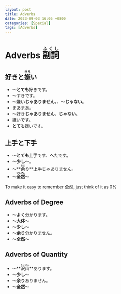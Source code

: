 ```yaml
---
layout: post
title: Adverbs
date: 2023-09-03 16:05 +0800
categories: [Special]
tags: [Adverbs]
---
```


# Adverbs <ruby>副詞<rt>ふくし</rt></ruby>

## 好きと<ruby>嫌<rt>きら</rt>い</ruby>
* 〜**とても**好きです。
* 〜すきです。
* 〜嫌い**じゃありません**。、〜**じゃない**。
* ~~まあまあ。~~
* 〜好き**じゃありません**、**じゃない**。
* 嫌いです。
* **とても**嫌いです。

## 上手と下手
* 〜**とても**上手です、へたです。
* 〜**少し**〜。
* 〜**<ruby>余<rt>あま</rt>り</ruby>**上手じゃありません。
* 〜**<ruby>全然<rt>ぜんぜん</rt></ruby>**〜

To make it easy to remeｍber 全然, just think of it as 0%


## Adverbs of Degree
* 〜**よく**分かります。
* 〜**大体**〜
* 〜**少し**〜
* 〜**余り**分かりません。
* 〜**全然**〜

## Adverbs of Quantity
* 〜**<ruby>沢山<rt>たくさん</rt></ruby>**あります。
* 〜**少し**〜
* 〜**余り**ありません。
* 〜**全然**〜
